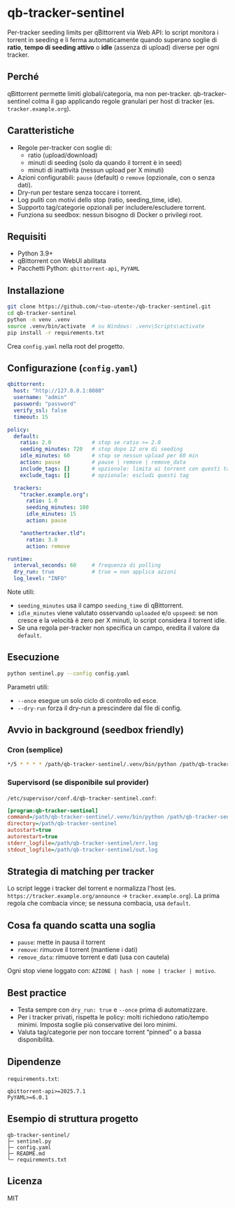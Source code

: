 # qb-tracker-sentinel

Per-tracker seeding limits per qBittorrent via Web API: lo script monitora i torrent in seeding e li ferma automaticamente quando superano soglie di **ratio**, **tempo di seeding attivo** o **idle** (assenza di upload) diverse per ogni tracker.

## Perché
qBittorrent permette limiti globali/categoria, ma non per-tracker. qb-tracker-sentinel colma il gap applicando regole granulari per host di tracker (es. `tracker.example.org`).

## Caratteristiche
- Regole per-tracker con soglie di:
  - ratio (upload/download)
  - minuti di seeding (solo da quando il torrent è in seed)
  - minuti di inattività (nessun upload per X minuti)
- Azioni configurabili: `pause` (default) o `remove` (opzionale, con o senza dati).
- Dry-run per testare senza toccare i torrent.
- Log puliti con motivi dello stop (ratio, seeding_time, idle).
- Supporto tag/categorie opzionali per includere/escludere torrent.
- Funziona su seedbox: nessun bisogno di Docker o privilegi root.

## Requisiti
- Python 3.9+
- qBittorrent con WebUI abilitata
- Pacchetti Python: `qbittorrent-api`, `PyYAML`

## Installazione
```bash
git clone https://github.com/<tuo-utente>/qb-tracker-sentinel.git
cd qb-tracker-sentinel
python -m venv .venv
source .venv/bin/activate  # su Windows: .venv\Scripts\activate
pip install -r requirements.txt
```

Crea `config.yaml` nella root del progetto.

## Configurazione (`config.yaml`)
```yaml
qbittorrent:
  host: "http://127.0.0.1:8080"
  username: "admin"
  password: "password"
  verify_ssl: false
  timeout: 15

policy:
  default:
    ratio: 2.0             # stop se ratio >= 2.0
    seeding_minutes: 720   # stop dopo 12 ore di seeding
    idle_minutes: 60       # stop se nessun upload per 60 min
    action: pause          # pause | remove | remove_data
    include_tags: []       # opzionale: limita ai torrent con questi tag
    exclude_tags: []       # opzionale: escludi questi tag

  trackers:
    "tracker.example.org":
      ratio: 1.0
      seeding_minutes: 180
      idle_minutes: 15
      action: pause

    "anothertracker.tld":
      ratio: 3.0
      action: remove

runtime:
  interval_seconds: 60     # frequenza di polling
  dry_run: true            # true = non applica azioni
  log_level: "INFO"
```

Note utili:
- `seeding_minutes` usa il campo `seeding_time` di qBittorrent.
- `idle_minutes` viene valutato osservando `uploaded` e/o `upspeed`: se non cresce e la velocità è zero per X minuti, lo script considera il torrent idle.
- Se una regola per-tracker non specifica un campo, eredita il valore da `default`.

## Esecuzione
```bash
python sentinel.py --config config.yaml
```

Parametri utili:
- `--once` esegue un solo ciclo di controllo ed esce.
- `--dry-run` forza il dry-run a prescindere dal file di config.

## Avvio in background (seedbox friendly)
### Cron (semplice)
```bash
*/5 * * * * /path/qb-tracker-sentinel/.venv/bin/python /path/qb-tracker-sentinel/sentinel.py --config /path/qb-tracker-sentinel/config.yaml >> /path/qb-tracker-sentinel/sentinel.log 2>&1
```

### Supervisord (se disponibile sul provider)
`/etc/supervisor/conf.d/qb-tracker-sentinel.conf`:
```ini
[program:qb-tracker-sentinel]
command=/path/qb-tracker-sentinel/.venv/bin/python /path/qb-tracker-sentinel/sentinel.py --config /path/qb-tracker-sentinel/config.yaml
directory=/path/qb-tracker-sentinel
autostart=true
autorestart=true
stderr_logfile=/path/qb-tracker-sentinel/err.log
stdout_logfile=/path/qb-tracker-sentinel/out.log
```

## Strategia di matching per tracker
Lo script legge i tracker del torrent e normalizza l'host (es. `https://tracker.example.org/announce` → `tracker.example.org`). La prima regola che combacia vince; se nessuna combacia, usa `default`.

## Cosa fa quando scatta una soglia
- `pause`: mette in pausa il torrent
- `remove`: rimuove il torrent (mantiene i dati)
- `remove_data`: rimuove torrent e dati (usa con cautela)

Ogni stop viene loggato con: `AZIONE | hash | nome | tracker | motivo`.

## Best practice
- Testa sempre con `dry_run: true` e `--once` prima di automatizzare.
- Per i tracker privati, rispetta le policy: molti richiedono ratio/tempo minimi. Imposta soglie più conservative dei loro minimi.
- Valuta tag/categorie per non toccare torrent “pinned” o a bassa disponibilità.

## Dipendenze
`requirements.txt`:
```
qbittorrent-api>=2025.7.1
PyYAML>=6.0.1
```

## Esempio di struttura progetto
```
qb-tracker-sentinel/
├─ sentinel.py
├─ config.yaml
├─ README.md
└─ requirements.txt
```

## Licenza
MIT
```

